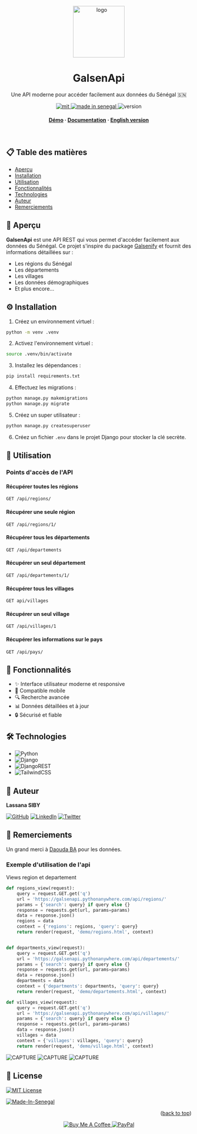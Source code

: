 <a name="readme-top"></a>
<div align="center">
  <img src="capture/logo.png" alt="logo" width="140" height="auto" />
  <h1>GalsenApi</h1>
  <p>
    Une API moderne pour accéder facilement aux données du Sénégal 🇸🇳
  </p>

  <p>
    <a href="./Licence.md">
      <img src="https://img.shields.io/badge/License-MIT-green.svg" alt="mit" />
    </a>
    <a href="https://github.com/GalsenDev221/made.in.senegal">
      <img src="https://github.com/GalsenDev221/made.in.senegal/blob/master/assets/badge.svg" alt="made in senegal" />
    </a>
    <img src="https://img.shields.io/badge/version-1.0.0-blue" alt="version" />
  </p>

  <h4>
    <a href="https://galsenapi.pythonanywhere.com/">Démo</a>
    <span> · </span>
    <a href="https://galsenapi.pythonanywhere.com/docs">Documentation</a>
    <span> · </span>
    <a href="EN.md">English version</a>
  </h4>
</div>

<br />

## 📋 Table des matières

- [Aperçu](#-aperçu)
- [Installation](#-installation)
- [Utilisation](#-utilisation)
- [Fonctionnalités](#-fonctionnalités)
- [Technologies](#-technologies)
- [Auteur](#-auteur)
- [Remerciements](#-remerciements)

## 🚀 Aperçu

**GalsenApi** est une API REST qui vous permet d'accéder facilement aux données du Sénégal. Ce projet s'inspire du package [Galsenify](https://www.npmjs.com/package/galsenify) et fournit des informations détaillées sur :

- Les régions du Sénégal
- Les départements
- Les villages
- Les données démographiques
- Et plus encore...

## ⚙️ Installation

1. Créez un environnement virtuel :
```bash
python -m venv .venv
```

2. Activez l'environnement virtuel :
```bash
source .venv/bin/activate
```

3. Installez les dépendances :
```bash
pip install requirements.txt
```

4. Effectuez les migrations :
```bash
python manage.py makemigrations
python manage.py migrate
```

5. Créez un super utilisateur :
```bash
python manage.py createsuperuser
```

6. Créez un fichier `.env` dans le projet Django pour stocker la clé secrète.

## 🎯 Utilisation

### Points d'accès de l'API

#### Récupérer toutes les régions
```http
GET /api/regions/
```

#### Récupérer une seule région
```http
GET /api/regions/1/
```

#### Récupérer tous les départements
```http
GET /api/departements
```

#### Récupérer un seul département
```http
GET /api/departements/1/
```

#### Récupérer tous les villages
```http
GET api/villages
```

#### Récupérer un seul village
```http
GET /api/villages/1
```

#### Récupérer les informations sur le pays
```http
GET /api/pays/
```

## 💫 Fonctionnalités

- ✨ Interface utilisateur moderne et responsive
- 📱 Compatible mobile
- 🔍 Recherche avancée
- 📊 Données détaillées et à jour
- 🔒 Sécurisé et fiable

## 🛠 Technologies

- ![Python](https://img.shields.io/badge/python-3670A0?style=for-the-badge&logo=python&logoColor=ffdd54)
- ![Django](https://img.shields.io/badge/django-%23092E20.svg?style=for-the-badge&logo=django&logoColor=white)
- ![DjangoREST](https://img.shields.io/badge/DJANGO-REST-ff1709?style=for-the-badge&logo=django&logoColor=white&color=ff1709&labelColor=gray)
- ![TailwindCSS](https://img.shields.io/badge/tailwindcss-%2338B2AC.svg?style=for-the-badge&logo=tailwind-css&logoColor=white)

## 👤 Auteur

**Lassana SIBY**

[![GitHub](https://img.shields.io/badge/github-%23121011.svg?style=for-the-badge&logo=github&logoColor=white)](https://github.com/sibylassana95)
[![LinkedIn](https://img.shields.io/badge/linkedin-%230077B5.svg?style=for-the-badge&logo=linkedin&logoColor=white)](https://www.linkedin.com/in/sibylassana)
[![Twitter](https://img.shields.io/badge/Twitter-%231DA1F2.svg?style=for-the-badge&logo=Twitter&logoColor=white)](https://twitter.com/sibyog13)

## 💝 Remerciements

Un grand merci à [Daouda BA](https://github.com/daoodaba975) pour les données.

### Exemple d'utilisation de l'api 
Views region et departement
```python
def regions_view(request):
    query = request.GET.get('q')
    url = 'https://galsenapi.pythonanywhere.com/api/regions/'
    params = {'search': query} if query else {}
    response = requests.get(url, params=params)
    data = response.json()
    regions = data
    context = {'regions': regions, 'query': query}
    return render(request, 'demo/regions.html', context)


def departments_view(request):
    query = request.GET.get('q')
    url = 'https://galsenapi.pythonanywhere.com/api/departements/'
    params = {'search': query} if query else {}
    response = requests.get(url, params=params)
    data = response.json()
    departments = data
    context = {'departments': departments, 'query': query}
    return render(request, 'demo/departements.html', context)

def villages_view(request):
    query = request.GET.get('q')
    url = 'https://galsenapi.pythonanywhere.com/api/villages/'
    params = {'search': query} if query else {}
    response = requests.get(url, params=params)
    data = response.json()
    villages = data
    context = {'villages': villages, 'query': query}
    return render(request, 'demo/village.html', context)    
```
![CAPTURE](capture/departement.png)
![CAPTURE](capture/region.png)
![CAPTURE](capture/villages.png)

## 📝 License

[![MIT License](https://img.shields.io/badge/License-MIT-green.svg)](./Licence.md)

[![Made-In-Senegal](https://github.com/GalsenDev221/made.in.senegal/blob/master/assets/badge.svg)](https://github.com/GalsenDev221/made.in.senegal)

<p align="right">(<a href="#readme-top">back to top</a>)</p>


<div align="center">
  <a href="https://www.buymeacoffee.com/sibyamara9M">
    <img src="https://img.shields.io/badge/Buy%20Me%20a%20Coffee-ffdd00?style=for-the-badge&logo=buy-me-a-coffee&logoColor=black" alt="Buy Me A Coffee" />
  </a>
  <a href="https://paypal.me/sibylassana">
    <img src="https://img.shields.io/badge/PayPal-00457C?style=for-the-badge&logo=paypal&logoColor=white" alt="PayPal" />
  </a>
</div>